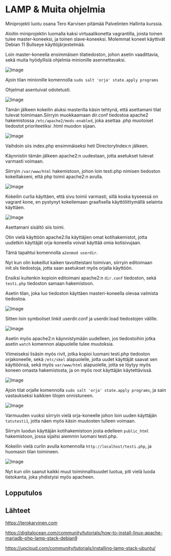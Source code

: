 # LAMP & Muita ohjelmia

Miniprojekti luotu osana Tero Karvisen pitämää Palvelinten Hallinta kurssia.

Aloitin miniprojektin luomalla kaksi virtuaalikonetta vagrantilla, joista toinen tulee master-koneeksi, ja toinen slave-koneeksi. Molemmat koneet käyttivät Debian 11 Bullseye käyttöjärjestelmää.

Loin master-koneella ensimmäisen tilatiedoston, johon asetin vaadittavia, sekä muita hyödyllisiä ohjelmia minionille asennettavaksi.

![Image](https://raw.githubusercontent.com/taanttila/palvelintenhallinta-miniprojekti/main/screenshots/programs1.PNG)

Ajoin tilan minionille komennolla `sudo salt 'orja' state.apply programs`

Ohjelmat asentuivat odotetusti.

![Image](https://raw.githubusercontent.com/taanttila/palvelintenhallinta-miniprojekti/main/screenshots/asennusprograms.PNG)

Tämän jälkeen kokeilin aluksi masterilla käsin tehtynä, että asettamani tilat tulevat toimimaan.Siirryin muokkaamaan dir.conf tiedostoa apache2 hakemistossa `/etc/apache2/mods-enabled`, joka asettaa .php muotoiset tiedostot prioriteetiksi .html muodon sijaan.

![Image](https://raw.githubusercontent.com/taanttila/palvelintenhallinta-miniprojekti/main/screenshots/apachepref.PNG)

Vaihdoin siis index.php ensimmäiseksi heti DirectoryIndex:n jälkeen. 

Käynnistin tämän jälkeen apache2:n uudestaan, jotta asetukset tulevat varmasti voimaan. 

Siirryin `/var/www/html` hakemistoon, johon loin testi.php nimisen tiedoston kokeillakseni, että php toimii apache2:n avulla.

![Image](https://raw.githubusercontent.com/taanttila/palvelintenhallinta-miniprojekti/main/screenshots/testiphpfile.PNG)

Kokeilin curlia käyttäen, että sivu toimii varmasti, sillä koska kyseessä on vagrant kone, en pystynyt kokeilemaan graafisella käyttöliittymällä selainta käyttäen.

![Image](https://raw.githubusercontent.com/taanttila/palvelintenhallinta-miniprojekti/main/screenshots/curltesti.PNG)

Asettamani sisältö siis toimi. 

Otin vielä käyttöön apache2:lla käyttäjien omat kotihakemistot, jotta uudetkin käyttäjät orja-koneella voivat käyttää omia kotisivujaan. 

Tämä tapahtui komennolla `a2enmod userdir`.

Nyt kun olin kokeillut kaiken tavoitteistani toimivan, siirryin editoimaan init.sls tiedostoja, jotta saan asetukset myös orjalla käyttöön.

Ensiksi kuitenkin kopioin editoimani apache2:n `dir.conf` tiedoston, sekä `testi.php` tiedoston samaan hakemistoon.

Asetin tilan, joka luo tiedoston käyttäen masteri-koneella olevaa valmista tiedostoa.

![Image](https://raw.githubusercontent.com/taanttila/palvelintenhallinta-miniprojekti/main/screenshots/initslsdirconf.PNG)

Sitten loin symboliset linkit userdir.conf ja userdir.load tiedostojen välille. 

![Image](https://raw.githubusercontent.com/taanttila/palvelintenhallinta-miniprojekti/main/screenshots/symlinkit.PNG)
 
Asetin myös apache2:n käynnistymään uudelleen, jos tiedostoihin jotka asetin `watch` komennon alapuolelle tulee muutoksia.

Viimeiseksi lisäsin myös rivit, jotka kopioi luomani testi.php tiedoston orjakoneelle, sekä `/etc/skel` alapuolelle, jotta uudet käyttäjät saavat sen käyttöönsä, sekä myös `var/www/html` alapuolelle, jotta se löytyy myös koneen omasta hakemistosta, ja on myös root käyttäjän käytettävissä.

![Image](https://raw.githubusercontent.com/taanttila/palvelintenhallinta-miniprojekti/main/screenshots/testiphp1.PNG)

Ajoin tilat orjalle komennolla `sudo salt 'orja' state.apply programs`, ja sain vastaukseksi kaikkien tilojen onnistuneen.

![Image](https://raw.githubusercontent.com/taanttila/palvelintenhallinta-miniprojekti/main/screenshots/orjaonnistui.PNG)

Varmuuden vuoksi siirryin vielä orja-koneelle johon loin uuden käyttäjän `tatutesti1`, jotta näen myös käsin muutosten tulleen voimaan. 

Siirryin luodun käyttäjän kotihakemistoon josta edelleen `public_html` hakemistoon, jossa sijaitsi aiemmin luomani testi.php.

Kokeilin vielä curlin avulla komennolla `http://localhost/testi.php`, ja huomasin tilan toimineen.

![Image](https://raw.githubusercontent.com/taanttila/palvelintenhallinta-miniprojekti/main/screenshots/orjauusikayttis.PNG)

Nyt kun olin saanut kaikki muut toiminnallisuudet luotua, piti vielä luoda tietokanta, joka yhdistyisi myös apacheen.

## Lopputulos

<!---Sain tavoitteeni onnistumaan, vaikka ne eivät suuria olleetkaan. Käynnissä oli samanaikaisesti useamman eri kurssin projekteja, joten minun piti kaventaa projektieni sisältöjä.--->

<!---Luotu ympäristö ei ole kovin tietoturvallinen, mutta ne asetukset on helppo lisätä jälkeenpäinkin.---> 



## Lähteet

https://terokarvinen.com

https://digitalocean.com/community/tutorials/how-to-install-linux-apache-mariadb-php-lamp-stack-debian9

https://upcloud.com/community/tutorials/installing-lamp-stack-ubuntu/


